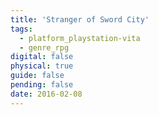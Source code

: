 ```yaml
---
title: 'Stranger of Sword City'
tags:
  - platform_playstation-vita
  - genre_rpg
digital: false
physical: true
guide: false
pending: false
date: 2016-02-08
---
```

